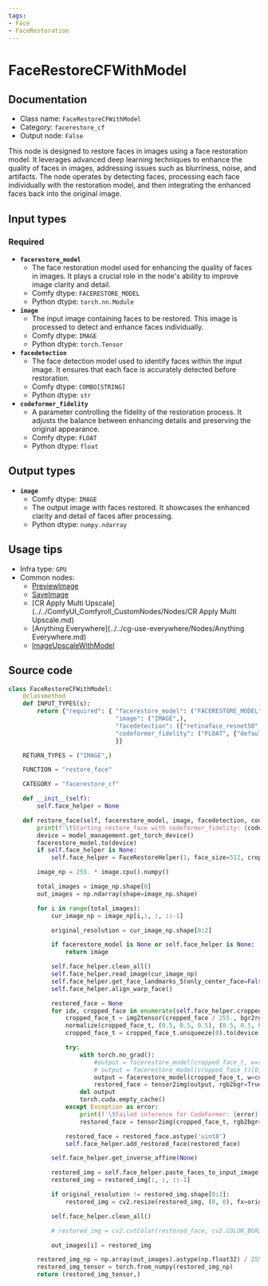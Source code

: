 ```yaml
---
tags:
- Face
- FaceRestoration
---
```


# FaceRestoreCFWithModel
## Documentation
- Class name: `FaceRestoreCFWithModel`
- Category: `facerestore_cf`
- Output node: `False`

This node is designed to restore faces in images using a face restoration model. It leverages advanced deep learning techniques to enhance the quality of faces in images, addressing issues such as blurriness, noise, and artifacts. The node operates by detecting faces, processing each face individually with the restoration model, and then integrating the enhanced faces back into the original image.
## Input types
### Required
- **`facerestore_model`**
    - The face restoration model used for enhancing the quality of faces in images. It plays a crucial role in the node's ability to improve image clarity and detail.
    - Comfy dtype: `FACERESTORE_MODEL`
    - Python dtype: `torch.nn.Module`
- **`image`**
    - The input image containing faces to be restored. This image is processed to detect and enhance faces individually.
    - Comfy dtype: `IMAGE`
    - Python dtype: `torch.Tensor`
- **`facedetection`**
    - The face detection model used to identify faces within the input image. It ensures that each face is accurately detected before restoration.
    - Comfy dtype: `COMBO[STRING]`
    - Python dtype: `str`
- **`codeformer_fidelity`**
    - A parameter controlling the fidelity of the restoration process. It adjusts the balance between enhancing details and preserving the original appearance.
    - Comfy dtype: `FLOAT`
    - Python dtype: `float`
## Output types
- **`image`**
    - Comfy dtype: `IMAGE`
    - The output image with faces restored. It showcases the enhanced clarity and detail of faces after processing.
    - Python dtype: `numpy.ndarray`
## Usage tips
- Infra type: `GPU`
- Common nodes:
    - [PreviewImage](../../Comfy/Nodes/PreviewImage.md)
    - [SaveImage](../../Comfy/Nodes/SaveImage.md)
    - [CR Apply Multi Upscale](../../ComfyUI_Comfyroll_CustomNodes/Nodes/CR Apply Multi Upscale.md)
    - [Anything Everywhere](../../cg-use-everywhere/Nodes/Anything Everywhere.md)
    - [ImageUpscaleWithModel](../../Comfy/Nodes/ImageUpscaleWithModel.md)



## Source code
```python
class FaceRestoreCFWithModel:
    @classmethod
    def INPUT_TYPES(s):
        return {"required": { "facerestore_model": ("FACERESTORE_MODEL",),
                              "image": ("IMAGE",),
                              "facedetection": (["retinaface_resnet50", "retinaface_mobile0.25", "YOLOv5l", "YOLOv5n"],),
                              "codeformer_fidelity": ("FLOAT", {"default": 0.5, "min": 0.0, "max": 1, "step": 0.05})
                              }}

    RETURN_TYPES = ("IMAGE",)

    FUNCTION = "restore_face"

    CATEGORY = "facerestore_cf"

    def __init__(self):
        self.face_helper = None

    def restore_face(self, facerestore_model, image, facedetection, codeformer_fidelity):
        print(f'\tStarting restore_face with codeformer_fidelity: {codeformer_fidelity}')
        device = model_management.get_torch_device()
        facerestore_model.to(device)
        if self.face_helper is None:
            self.face_helper = FaceRestoreHelper(1, face_size=512, crop_ratio=(1, 1), det_model=facedetection, save_ext='png', use_parse=True, device=device)

        image_np = 255. * image.cpu().numpy()

        total_images = image_np.shape[0]
        out_images = np.ndarray(shape=image_np.shape)

        for i in range(total_images):
            cur_image_np = image_np[i,:, :, ::-1]

            original_resolution = cur_image_np.shape[0:2]

            if facerestore_model is None or self.face_helper is None:
                return image

            self.face_helper.clean_all()
            self.face_helper.read_image(cur_image_np)
            self.face_helper.get_face_landmarks_5(only_center_face=False, resize=640, eye_dist_threshold=5)
            self.face_helper.align_warp_face()

            restored_face = None
            for idx, cropped_face in enumerate(self.face_helper.cropped_faces):
                cropped_face_t = img2tensor(cropped_face / 255., bgr2rgb=True, float32=True)
                normalize(cropped_face_t, (0.5, 0.5, 0.5), (0.5, 0.5, 0.5), inplace=True)
                cropped_face_t = cropped_face_t.unsqueeze(0).to(device)

                try:
                    with torch.no_grad():
                        #output = facerestore_model(cropped_face_t, w=strength, adain=True)[0]
                        # output = facerestore_model(cropped_face_t)[0]
                        output = facerestore_model(cropped_face_t, w=codeformer_fidelity)[0]
                        restored_face = tensor2img(output, rgb2bgr=True, min_max=(-1, 1))
                    del output
                    torch.cuda.empty_cache()
                except Exception as error:
                    print(f'\tFailed inference for CodeFormer: {error}', file=sys.stderr)
                    restored_face = tensor2img(cropped_face_t, rgb2bgr=True, min_max=(-1, 1))

                restored_face = restored_face.astype('uint8')
                self.face_helper.add_restored_face(restored_face)

            self.face_helper.get_inverse_affine(None)

            restored_img = self.face_helper.paste_faces_to_input_image()
            restored_img = restored_img[:, :, ::-1]

            if original_resolution != restored_img.shape[0:2]:
                restored_img = cv2.resize(restored_img, (0, 0), fx=original_resolution[1]/restored_img.shape[1], fy=original_resolution[0]/restored_img.shape[0], interpolation=cv2.INTER_LINEAR)

            self.face_helper.clean_all()

            # restored_img = cv2.cvtColor(restored_face, cv2.COLOR_BGR2RGB)

            out_images[i] = restored_img

        restored_img_np = np.array(out_images).astype(np.float32) / 255.0
        restored_img_tensor = torch.from_numpy(restored_img_np)
        return (restored_img_tensor,)

```
